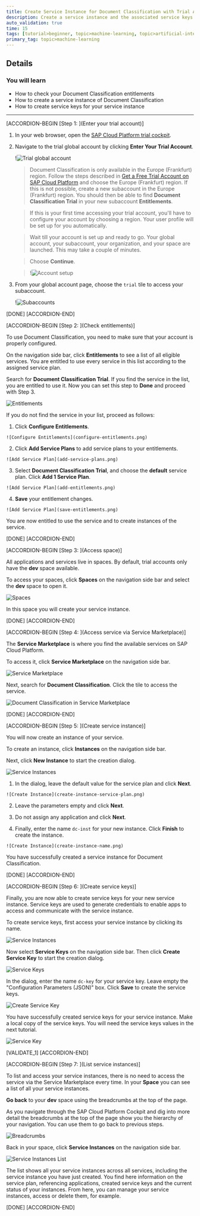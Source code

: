 ```yaml
---
title: Create Service Instance for Document Classification with Trial Account
description: Create a service instance and the associated service keys for Document Classification, one of the SAP AI Business Services, using the SAP Cloud Platform trial cockpit.
auto_validation: true
time: 15
tags: [tutorial>beginner, topic>machine-learning, topic>artificial-intelligence, products>sap-cloud-platform, products>sap-ai-business-services, products>document-classification]
primary_tag: topic>machine-learning
---
```


## Details
### You will learn
  - How to check your Document Classification entitlements
  - How to create a service instance of Document Classification
  - How to create service keys for your service instance

---

[ACCORDION-BEGIN [Step 1: ](Enter your trial account)]

1. In your web browser, open the [SAP Cloud Platform trial cockpit](https://cockpit.hanatrial.ondemand.com/).

2. Navigate to the trial global account by clicking **Enter Your Trial Account**.

    !![Trial global account](01_Foundation20Onboarding_Home.png)

    >Document Classification is only available in the Europe (Frankfurt) region. Follow the steps described in [Get a Free Trial Account on SAP Cloud Platform](hcp-create-trial-account) and choose the Europe (Frankfurt) region. If this is not possible, create a new subaccount in the Europe (Frankfurt) region. You should then be able to find **Document Classification Trial** in your new subaccount **Entitlements**.

    >If this is your first time accessing your trial account, you'll have to configure your account by choosing a region. Your user profile will be set up for you automatically.

    >Wait till your account is set up and ready to go. Your global account, your subaccount, your organization, and your space are launched. This may take a couple of minutes.

    >Choose **Continue**.

    >!![Account setup](02_Foundation20Onboarding_Processing.png)

3. From your global account page, choose the `trial` tile to access your subaccount.

    !![Subaccounts](enter-trial-account.png)

[DONE]
[ACCORDION-END]


[ACCORDION-BEGIN [Step 2: ](Check entitlements)]

To use Document Classification, you need to make sure that your account is properly configured.

On the navigation side bar, click **Entitlements** to see a list of all eligible services. You are entitled to use every service in this list according to the assigned service plan.

Search for **Document Classification Trial**. If you find the service in the list, you are entitled to use it. Now you can set this step to **Done** and proceed with Step 3.

![Entitlements](check-entitlements.png)

If you do not find the service in your list, proceed as follows:

  1. Click **Configure Entitlements**.

    ![Configure Entitlements](configure-entitlements.png)

  2. Click **Add Service Plans** to add service plans to your entitlements.

    ![Add Service Plan](add-service-plans.png)

  3. Select **Document Classification Trial**, and choose the **default** service plan. Click **Add 1 Service Plan**.

    ![Add Service Plan](add-entitlements.png)

  4. **Save** your entitlement changes.

    ![Add Service Plan](save-entitlements.png)

You are now entitled to use the service and to create instances of the service.

[DONE]
[ACCORDION-END]


[ACCORDION-BEGIN [Step 3: ](Access space)]

All applications and services live in spaces. By default, trial accounts only have the **dev** space available.

To access your spaces, click **Spaces** on the navigation side bar and select the **dev** space to open it.

![Spaces](access-space.png)

In this space you will create your service instance.

[DONE]
[ACCORDION-END]


[ACCORDION-BEGIN [Step 4: ](Access service via Service Marketplace)]

The **Service Marketplace** is where you find the available services on SAP Cloud Platform.

To access it, click **Service Marketplace** on the navigation side bar.

![Service Marketplace](access-service-marketplace.png)

Next, search for **Document Classification**. Click the tile to access the service.

![Document Classification in Service Marketplace](access-dc.png)

[DONE]
[ACCORDION-END]


[ACCORDION-BEGIN [Step 5: ](Create service instance)]

You will now create an instance of your service.

To create an instance, click **Instances** on the navigation side bar.

Next, click **New Instance** to start the creation dialog.

![Service Instances](create-instance.png)

  1. In the dialog, leave the default value for the service plan and click **Next**.

    ![Create Instance](create-instance-service-plan.png)

  2. Leave the parameters empty and click **Next**.

  3. Do not assign any application and click **Next**.

  4. Finally, enter the name `dc-inst` for your new instance. Click **Finish** to create the instance.

    ![Create Instance](create-instance-name.png)

You have successfully created a service instance for Document Classification.

[DONE]
[ACCORDION-END]


[ACCORDION-BEGIN [Step 6: ](Create service keys)]

Finally, you are now able to create service keys for your new service instance. Service keys are used to generate credentials to enable apps to access and communicate with the service instance.

To create service keys, first access your service instance by clicking its name.

![Service Instances](access-instance.png)

Now select **Service Keys** on the navigation side bar. Then click **Create Service Key** to start the creation dialog.

![Service Keys](create-service-keys.png)

In the dialog, enter the name `dc-key` for your service key. Leave empty the "Configuration Parameters (JSON)" box. Click **Save** to create the service keys.

![Create Service Key](create-service-key-name.png)

You have successfully created service keys for your service instance. Make a local copy of the service keys. You will need the service keys values in the next tutorial.

![Service Key](service-key.png)

[VALIDATE_1]
[ACCORDION-END]


[ACCORDION-BEGIN [Step 7: ](List service instances)]

To list and access your service instances, there is no need to access the service via the Service Marketplace every time. In your **Space** you can see a list of all your service instances.

**Go back** to your **dev** space using the breadcrumbs at the top of the page.

As you navigate through the SAP Cloud Platform Cockpit and dig into more detail the breadcrumbs at the top of the page show you the hierarchy of your navigation. You can use them to go back to previous steps.

![Breadcrumbs](nav-back-breadcrumbs.png)

Back in your space, click **Service Instances** on the navigation side bar.

![Service Instances List](service-instances-list.png)

The list shows all your service instances across all services, including the service instance you have just created. You find here information on the service plan, referencing applications, created service keys and the current status of your instances. From here, you can manage your service instances, access or delete them, for example.

[DONE]
[ACCORDION-END]
